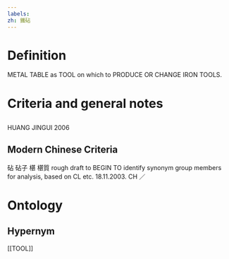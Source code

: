 ```yaml
---
labels: 
zh: 鐵砧
---
```


# Definition
METAL TABLE as TOOL on which to PRODUCE OR CHANGE IRON TOOLS.
# Criteria and general notes
## 
HUANG JINGUI 2006
## Modern Chinese Criteria
砧
砧子
椹
椹質
rough draft to BEGIN TO identify synonym group members for analysis, based on CL etc. 18.11.2003. CH ／
# Ontology

## Hypernym
[[TOOL]]